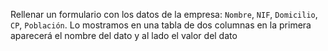 Rellenar un formulario con los datos de la empresa: `Nombre`, `NIF`, `Domicilio`, `CP`, `Población`.
Lo mostramos en una tabla de dos columnas en la primera aparecerá el nombre del dato y al lado el valor del dato